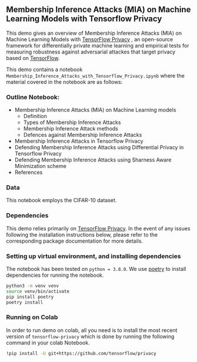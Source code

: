 ## Membership Inference Attacks (MIA) on Machine Learning Models with Tensorflow Privacy 

This demo gives an overview of Membership Inference Attacks (MIA) on Machine
Learning Models with [TensorFlow Privacy](https://github.com/tensorflow/privacy)
, an open-source framework for differentially private machine learning and
empirical tests for measuring robustness against adversarial attackes that
target privacy based on [TensorFlow](https://www.tensorflow.org/).

This demo contains a notebook 
`Membership_Inference_Attacks_with_Tensorflow_Privacy.ipynb` where the material
covered in the notebook are as follows:

### Outline Notebook:

* Membership Inference Attacks (MIA) on Machine Learning models
  * Definition
  * Types of Membership Inference Attacks
  * Membership Inference Attack methods
  * Defences against Membership Inference Attacks
* Membership Inference Attacks in Tensorflow Privacy
* Defending Membership Inference Attacks using Differential Privacy in
Tensorflow Privacy
* Defending Membership Inference Attacks using Sharness Aware
Minimization scheme
* References

### Data
This notebook employs the CIFAR-10 dataset.

### Dependencies
This demo relies primarily on
[TensorFlow Privacy](https://github.com/tensorflow/privacy). In the event of any
issues following the installation instructions below, please refer to the
corresponding package documentation for more details.

### Setting up virtual environment, and installing dependencies
The notebook has been tested on `python = 3.8.0`. We use
[poetry](https://python-poetry.org/) to install dependencies for running the
notebook.

```bash
python3 -m venv venv
source venv/bin/activate
pip install poetry
poetry install
```

### Running on Colab
In order to run demo on colab, all you need is to install the most recent
version of `tensorflow-privacy` which is done by running the following command
in your colab Notebook.

```bash
!pip install -U git+https://github.com/tensorflow/privacy
```